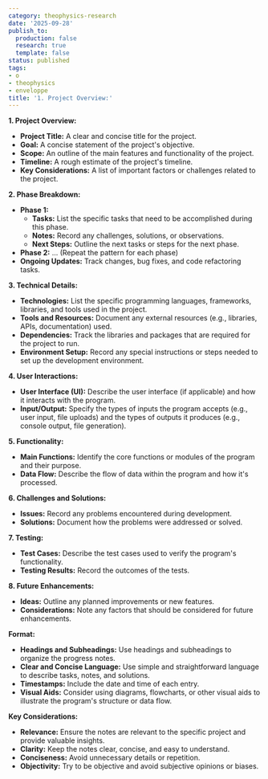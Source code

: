 ```yaml
---
category: theophysics-research
date: '2025-09-28'
publish_to:
  production: false
  research: true
  template: false
status: published
tags:
- o
- theophysics
- enveloppe
title: '1. Project Overview:'
---
```

   
**1. Project Overview:**   
   
   
- **Project Title:** A clear and concise title for the project.   
- **Goal:** A concise statement of the project's objective.   
- **Scope:** An outline of the main features and functionality of the project.   
- **Timeline:** A rough estimate of the project's timeline.   
- **Key Considerations:** A list of important factors or challenges related to the project.   
   
**2. Phase Breakdown:**   
   
   
- **Phase 1:**   
    - **Tasks:** List the specific tasks that need to be accomplished during this phase.   
    - **Notes:** Record any challenges, solutions, or observations.   
    - **Next Steps:** Outline the next tasks or steps for the next phase.   
- **Phase 2:** ... (Repeat the pattern for each phase)   
- **Ongoing Updates:** Track changes, bug fixes, and code refactoring tasks.   
   
**3. Technical Details:**   
   
   
- **Technologies:** List the specific programming languages, frameworks, libraries, and tools used in the project.   
- **Tools and Resources:** Document any external resources (e.g., libraries, APIs, documentation) used.   
- **Dependencies:** Track the libraries and packages that are required for the project to run.   
- **Environment Setup:** Record any special instructions or steps needed to set up the development environment.   
   
**4. User Interactions:**   
   
   
- **User Interface (UI):** Describe the user interface (if applicable) and how it interacts with the program.   
- **Input/Output:** Specify the types of inputs the program accepts (e.g., user input, file uploads) and the types of outputs it produces (e.g., console output, file generation).   
   
**5. Functionality:**   
   
   
- **Main Functions:** Identify the core functions or modules of the program and their purpose.   
- **Data Flow:** Describe the flow of data within the program and how it's processed.   
   
**6. Challenges and Solutions:**   
   
   
- **Issues:** Record any problems encountered during development.   
- **Solutions:** Document how the problems were addressed or solved.   
   
**7. Testing:**   
   
   
- **Test Cases:** Describe the test cases used to verify the program's functionality.   
- **Testing Results:** Record the outcomes of the tests.   
   
**8. Future Enhancements:**   
   
   
- **Ideas:** Outline any planned improvements or new features.   
- **Considerations:** Note any factors that should be considered for future enhancements.   
   
**Format:**   
   
   
- **Headings and Subheadings:** Use headings and subheadings to organize the progress notes.   
- **Clear and Concise Language:** Use simple and straightforward language to describe tasks, notes, and solutions.   
- **Timestamps:** Include the date and time of each entry.   
- **Visual Aids:** Consider using diagrams, flowcharts, or other visual aids to illustrate the program's structure or data flow.   
   
**Key Considerations:**   
   
   
- **Relevance:** Ensure the notes are relevant to the specific project and provide valuable insights.   
- **Clarity:** Keep the notes clear, concise, and easy to understand.   
- **Conciseness:** Avoid unnecessary details or repetition.   
- **Objectivity:** Try to be objective and avoid subjective opinions or biases.
